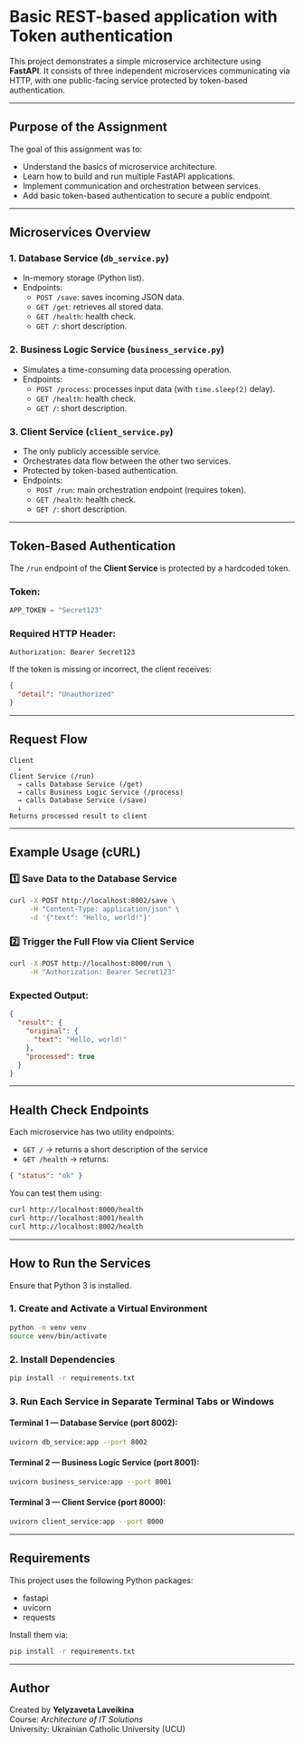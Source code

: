 # Basic REST-based application with Token authentication

This project demonstrates a simple microservice architecture using **FastAPI**. 
It consists of three independent microservices communicating via HTTP, with one public-facing service protected by token-based authentication.

---

## Purpose of the Assignment

The goal of this assignment was to:
- Understand the basics of microservice architecture.
- Learn how to build and run multiple FastAPI applications.
- Implement communication and orchestration between services.
- Add basic token-based authentication to secure a public endpoint.

---

## Microservices Overview

### 1. **Database Service** (`db_service.py`)
- In-memory storage (Python list).
- Endpoints:
  - `POST /save`: saves incoming JSON data.
  - `GET /get`: retrieves all stored data.
  - `GET /health`: health check.
  - `GET /`: short description.

### 2. **Business Logic Service** (`business_service.py`)
- Simulates a time-consuming data processing operation.
- Endpoints:
  - `POST /process`: processes input data (with `time.sleep(2)` delay).
  - `GET /health`: health check.
  - `GET /`: short description.

### 3. **Client Service** (`client_service.py`)
- The only publicly accessible service.
- Orchestrates data flow between the other two services.
- Protected by token-based authentication.
- Endpoints:
  - `POST /run`: main orchestration endpoint (requires token).
  - `GET /health`: health check.
  - `GET /`: short description.

---

## Token-Based Authentication

The `/run` endpoint of the **Client Service** is protected by a hardcoded token.

### Token:
```python
APP_TOKEN = "Secret123"
```

### Required HTTP Header:
```
Authorization: Bearer Secret123
```

If the token is missing or incorrect, the client receives:
```json
{
  "detail": "Unauthorized"
}
```

---

## Request Flow

```text
Client
  ↓
Client Service (/run)
  → calls Database Service (/get)
  → calls Business Logic Service (/process)
  → calls Database Service (/save)
  ↓
Returns processed result to client
```

---

## Example Usage (cURL)

### 1️⃣ Save Data to the Database Service
```bash
curl -X POST http://localhost:8002/save \
     -H "Content-Type: application/json" \
     -d '{"text": "Hello, world!"}'
```

### 2️⃣ Trigger the Full Flow via Client Service
```bash
curl -X POST http://localhost:8000/run \
     -H "Authorization: Bearer Secret123"
```

### Expected Output:
```json
{
  "result": {
    "original": {
      "text": "Hello, world!"
    },
    "processed": true
  }
}
```

---

## Health Check Endpoints

Each microservice has two utility endpoints:

- `GET /` → returns a short description of the service
- `GET /health` → returns:
```json
{ "status": "ok" }
```

You can test them using:
```bash
curl http://localhost:8000/health
curl http://localhost:8001/health
curl http://localhost:8002/health
```

---

## How to Run the Services

Ensure that Python 3 is installed.

### 1. Create and Activate a Virtual Environment

```bash
python -m venv venv
source venv/bin/activate
```

### 2. Install Dependencies
```bash
pip install -r requirements.txt
```

### 3. Run Each Service in Separate Terminal Tabs or Windows

#### Terminal 1 — Database Service (port 8002):
```bash
uvicorn db_service:app --port 8002
```

#### Terminal 2 — Business Logic Service (port 8001):
```bash
uvicorn business_service:app --port 8001
```

#### Terminal 3 — Client Service (port 8000):
```bash
uvicorn client_service:app --port 8000
```

---

## Requirements

This project uses the following Python packages:
- fastapi
- uvicorn
- requests

Install them via:
```bash
pip install -r requirements.txt
```

---

## Author

Created by **Yelyzaveta Laveikina**  
Course: *Architecture of IT Solutions*  
University: Ukrainian Catholic University (UCU)



